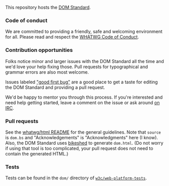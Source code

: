 This repository hosts the [DOM Standard](https://dom.spec.whatwg.org/).

### Code of conduct

We are committed to providing a friendly, safe and welcoming environment for all. Please read and
respect the [WHATWG Code of Conduct](https://wiki.whatwg.org/wiki/Code_of_Conduct).

### Contribution opportunities

Folks notice minor and larger issues with the DOM Standard all the time and we'd love your help
fixing those. Pull requests for typographical and grammar errors are also most welcome.

Issues labeled ["good first bug"](https://github.com/whatwg/dom/labels/good%20first%20bug) are a
good place to get a taste for editing the DOM Standard and providing a pull request.

We'd be happy to mentor you through this process. If you're interested and need help getting
started, leave a comment on the issue or ask around [on IRC](https://wiki.whatwg.org/wiki/IRC).

### Pull requests

See the [whatwg/html README](https://github.com/whatwg/html/blob/master/README.md) for the general
guidelines. Note that `source` is `dom.bs` and "Acknowledgements" is "Acknowledgments" here (I
know). Also, the DOM Standard uses [bikeshed](https://github.com/tabatkins/bikeshed) to generate
`dom.html`. (Do not worry if using that tool is too complicated, your pull request does not need to
contain the generated HTML.)

### Tests

Tests can be found in the `dom/` directory of
[`w3c/web-platform-tests`](https://github.com/w3c/web-platform-tests).
